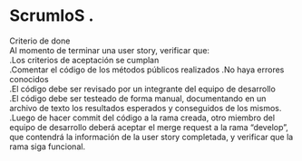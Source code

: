 # ScrumIoS .
Criterio de done <br/>
Al momento de terminar una user story, verificar que: <br/>
.Los criterios de aceptación se cumplan <br/>
.Comentar el código de los métodos públicos realizados
.No haya errores conocidos <br/>
.El código debe ser revisado por un integrante del equipo de desarrollo <br/>
.El código debe ser testeado de forma manual, documentando en un archivo de texto los resultados esperados y conseguidos de los mismos. <br/>
.Luego de hacer commit del código a la rama creada, otro miembro del equipo de desarrollo deberá aceptar el merge request a la rama “develop”, que contendrá la información de la user story completada, y verificar que la rama siga funcional.
